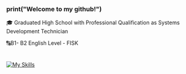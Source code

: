 ### print("Welcome to my github!")

🎓 Graduated High School with Professional Qualification as Systems Development Technician

🔠B1- B2 English Level - FISK

#

[![My Skills](https://skillicons.dev/icons?i=mysql,linux,java,spring,maven,javascript,html,css&theme=dark)](https://skillicons.dev)


